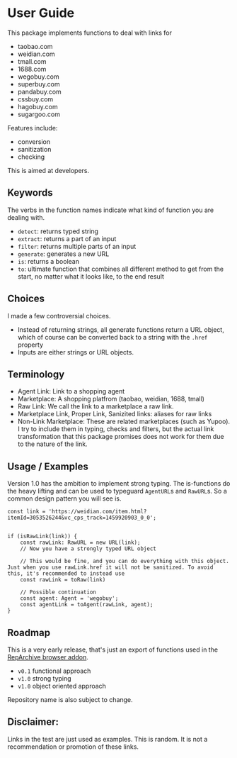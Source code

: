 # User Guide
This package implements functions to deal with links for 
- taobao.com
- weidian.com
- tmall.com
- 1688.com
- wegobuy.com
- superbuy.com
- pandabuy.com
- cssbuy.com
- hagobuy.com
- sugargoo.com


Features include:
- conversion
- sanitization
- checking

This is aimed at developers.

## Keywords
The verbs in the function names indicate what kind of function you are dealing with.
- `detect`: returns typed string
- `extract`: returns a part of an input
- `filter`: returns multiple parts of an input
- `generate`: generates a new URL
- `is`: returns a boolean
- `to`: ultimate function that combines all different method to get from the start, no matter what it looks like, to the end result

## Choices
I made a few controversial choices.

- Instead of returning strings, all generate functions return a URL object, which of course can be converted back to a string with the `.href` property
- Inputs are either strings or URL objects.

## Terminology
- Agent Link: Link to a shopping agent
- Marketplace: A shopping platfrom (taobao, weidian, 1688, tmall)
- Raw Link: We call the link to a marketplace a raw link.
- Marketplace Link, Proper Link, Sanizited links: aliases for raw links
- Non-Link Marketplace: These are related marketplaces (such as Yupoo). I try to include them in typing, checks and filters, but the actual link transformation that this package promises does not work for them due to the nature of the link.

## Usage / Examples
Version 1.0 has the ambition to implement strong typing. The is-functions do the heavy lifting and can be used to typeguard `AgentURL`s and `RawURL`s. So a common design pattern you will see is.

```
const link = 'https://weidian.com/item.html?itemId=3053526244&vc_cps_track=1459920903_0_0';


if (isRawLink(link)) {
    const rawLink: RawURL = new URL(link);
    // Now you have a strongly typed URL object

    // This would be fine, and you can do everything with this object. Just when you use rawLink.href it will not be sanitized. To avoid this, it's recommended to instead use
    const rawLink = toRaw(link)

    // Possible continuation
    const agent: Agent = 'wegobuy';
    const agentLink = toAgent(rawLink, agent);
}

```


## Roadmap
This is a very early release, that's just an export of functions used in the [RepArchive browser addon](https://github.com/cachho/reparchive-browser-extension).

- `v0.1` functional approach
- `v1.0` strong typing
- `v1.0` object oriented approach

Repository name is also subject to change.

## Disclaimer:
Links in the test are just used as examples. This is random. It is not a recommendation or promotion of these links.